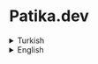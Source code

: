 # Patika.dev

<details><summary>Turkish</summary>
<p>
  
# [Patika.dev](https://app.patika.dev/) 
## Ödevler & Projeler:
### `Veri Yapıları ve Algoritmalar`

- [Sorting (Sıralama) Algoritmaları - Insertion Sort](https://github.com/aykutcihansevim/PatikaDev/blob/main/Beginner%20-%20Backend%20Web%20Development%20Path%20with%20Java/Data%20Structures%20and%20Algorithms/Insertion%20Sort%20Project/InsertionSort.md)
- [Sorting (Sıralama) Algoritmaları - Merge Sort](https://github.com/aykutcihansevim/PatikaDev/blob/main/Beginner%20-%20Backend%20Web%20Development%20Path%20with%20Java/Data%20Structures%20and%20Algorithms/Merge%20Sort%20Project/MergeSort.md) 
- [Searching (Arama) Algoritmaları - Binary Search Tree](https://github.com/aykutcihansevim/PatikaDev/blob/main/Beginner%20-%20Backend%20Web%20Development%20Path%20with%20Java/Data%20Structures%20and%20Algorithms/Binary%20Search%20Tree%20Project/BinarySearchTree.md)
  
</p>






</details>



<details><summary>English</summary>
  <p>

  </p>



<p align="center">
  <img width="600" height="300" src="https://github.com/aykutcihansevim/PatikaDev/blob/main/images/workinprogress.png?raw=true">
  <img width="600" height="300" src="https://github.com/aykutcihansevim/PatikaDev/blob/main/images/underconscontentwillbe.png?raw=true">
</p>


</details>




                

